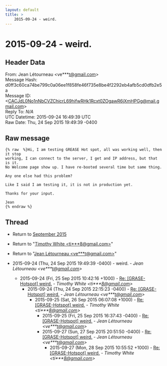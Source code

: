 ```yaml
---
layout: default
title: >
    2015-09-24 - weird.
---
```


# 2015-09-24 - weird.

## Header Data

From: Jean Létourneau \<ve***t@gmail.com\><br>
Message Hash: d0ff3c60ca74be799c0a06ee1f858fe46f735e8be4f2292eb4afb5cd0dfb2e5a<br>
Message ID: \<CACJdL0No1nNbCVZChicrL69hifwRHk1Rcxt0ZOgawR6jXmHPGg@mail.gmail.com\><br>
Reply To: _N/A_<br>
UTC Datetime: 2015-09-24 16:49:39 UTC<br>
Raw Date: Thu, 24 Sep 2015 19:49:39 -0400<br>

## Raw message

```
{% raw  %}Hi, I am testing GREASE Hot spot, all was working well, then it stop
working, I can connect to the server, I get and IP address, but that is it.
No Welcome page show up. I have re-booted several time but same thing.

Any one else had this problem?

Like I said I am testing it, it is not in production yet.

Thanks for your input.

Jean
{% endraw %}
```

## Thread

+ Return to [September 2015](/archive/2015/09)

+ Return to "[Timothy White <ti***8<span>@</span>gmail.com>](/authors/ti___8_at_gmail_com)"
+ Return to "[Jean Létourneau <ve***t<span>@</span>gmail.com>](/authors/ve___t_at_gmail_com)"

+ 2015-09-24 (Thu, 24 Sep 2015 19:49:39 -0400) - weird. - _Jean Létourneau \<ve***t@gmail.com\>_
  + 2015-09-24 (Fri, 25 Sep 2015 10:42:16 +1000) - [Re: [GRASE-Hotspot] weird.](/archive/2015/09/b32df5627005e2a51190d74954dbe3547ab76840ec9919e5a62cd3896b96b4e7) - _Timothy White \<ti***8@gmail.com\>_
    + 2015-09-24 (Thu, 24 Sep 2015 22:15:23 -0400) - [Re: [GRASE-Hotspot] weird.](/archive/2015/09/751cff6b93c730c01189d6a6b198348e5bdf043a494dac85465ad5ad699530ba) - _Jean Létourneau \<ve***t@gmail.com\>_
      + 2015-09-25 (Sat, 26 Sep 2015 06:07:08 +1000) - [Re: [GRASE-Hotspot] weird.](/archive/2015/09/cb69ff6da1de9cdedf637eaabf54736deb882415f377e554a35faadf6783461d) - _Timothy White \<ti***8@gmail.com\>_
        + 2015-09-25 (Fri, 25 Sep 2015 16:37:43 -0400) - [Re: [GRASE-Hotspot] weird.](/archive/2015/09/be3ae3ec4d4d3f3542bbc0f46304e505e9ee4e9781147519e1f511b0d573edc5) - _Jean Létourneau \<ve***t@gmail.com\>_
        + 2015-09-27 (Sun, 27 Sep 2015 20:51:50 -0400) - [Re: [GRASE-Hotspot] weird.](/archive/2015/09/dfcea63e71bb51803a35369fd0631d553f2d84d1cefd8e9715267fa552019566) - _Jean Létourneau \<ve***t@gmail.com\>_
          + 2015-09-27 (Mon, 28 Sep 2015 10:55:52 +1000) - [Re: [GRASE-Hotspot] weird.](/archive/2015/09/b59b160c509d892543f3bed8f613180147a35c09ea6eec1c21d36b43e43a0bd2) - _Timothy White \<ti***8@gmail.com\>_

